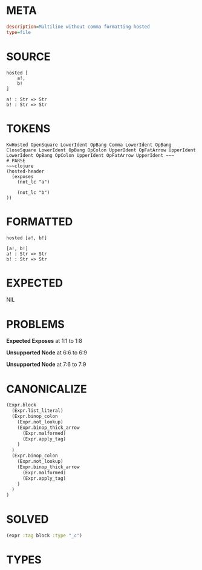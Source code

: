 # META
~~~ini
description=Multiline without comma formatting hosted
type=file
~~~
# SOURCE
~~~roc
hosted [
	a!,
	b!
]

a! : Str => Str
b! : Str => Str
~~~
# TOKENS
~~~text
KwHosted OpenSquare LowerIdent OpBang Comma LowerIdent OpBang CloseSquare LowerIdent OpBang OpColon UpperIdent OpFatArrow UpperIdent LowerIdent OpBang OpColon UpperIdent OpFatArrow UpperIdent ~~~
# PARSE
~~~clojure
(hosted-header
  (exposes
    (not_lc "a")

    (not_lc "b")
))
~~~
# FORMATTED
~~~roc
hosted [a!, b!]

[a!, b!]
a! : Str => Str
b! : Str => Str
~~~
# EXPECTED
NIL
# PROBLEMS
**Expected Exposes**
at 1:1 to 1:8

**Unsupported Node**
at 6:6 to 6:9

**Unsupported Node**
at 7:6 to 7:9

# CANONICALIZE
~~~clojure
(Expr.block
  (Expr.list_literal)
  (Expr.binop_colon
    (Expr.not_lookup)
    (Expr.binop_thick_arrow
      (Expr.malformed)
      (Expr.apply_tag)
    )
  )
  (Expr.binop_colon
    (Expr.not_lookup)
    (Expr.binop_thick_arrow
      (Expr.malformed)
      (Expr.apply_tag)
    )
  )
)
~~~
# SOLVED
~~~clojure
(expr :tag block :type "_c")
~~~
# TYPES
~~~roc
~~~
